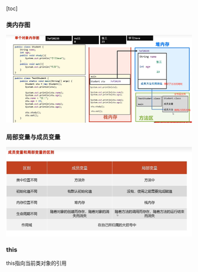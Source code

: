 [toc]

### 类内存图

![image-20240110222229152](./assets/image-20240110222229152.png)

### 局部变量与成员变量

![image-20240110222542582](./assets/image-20240110222542582.png)

### this

this指向当前类对象的引用